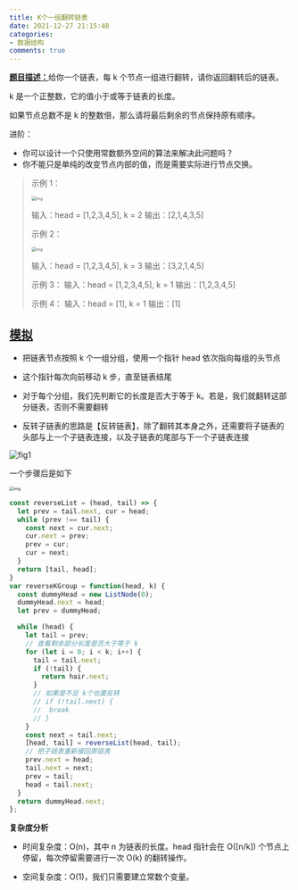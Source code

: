 ```yaml
---
title: K个一组翻转链表
date: 2021-12-27 21:15:48
categories:
- 数据结构
comments: true
---
```


[**题目描述：**](https://leetcode-cn.com/problems/reverse-nodes-in-k-group/)给你一个链表，每 k 个节点一组进行翻转，请你返回翻转后的链表。

k 是一个正整数，它的值小于或等于链表的长度。

如果节点总数不是 k 的整数倍，那么请将最后剩余的节点保持原有顺序。

<!-- more -->

进阶：

- 你可以设计一个只使用常数额外空间的算法来解决此问题吗？
- 你不能只是单纯的改变节点内部的值，而是需要实际进行节点交换。

> 示例 1：
>
> <img src="https://assets.leetcode.com/uploads/2020/10/03/reverse_ex1.jpg" alt="img" style="zoom:50%;" />
>
> 输入：head = [1,2,3,4,5], k = 2
> 输出：[2,1,4,3,5]
>
> 示例 2：
>
> <img src="https://assets.leetcode.com/uploads/2020/10/03/reverse_ex2.jpg" alt="img" style="zoom:50%;" />
>
> 输入：head = [1,2,3,4,5], k = 3
> 输出：[3,2,1,4,5]
>
> 示例 3：
> 输入：head = [1,2,3,4,5], k = 1
> 输出：[1,2,3,4,5]
>
> 示例 4：
> 输入：head = [1], k = 1
> 输出：[1]



## [模拟](https://leetcode-cn.com/problems/reverse-nodes-in-k-group/solution/k-ge-yi-zu-fan-zhuan-lian-biao-by-leetcode-solutio/)

- 把链表节点按照 k 个一组分组，使用一个指针 head 依次指向每组的头节点

- 这个指针每次向前移动 k 步，直至链表结尾

- 对于每个分组，我们先判断它的长度是否大于等于 k。若是，我们就翻转这部分链表，否则不需要翻转

- 反转子链表的思路是【反转链表】，除了翻转其本身之外，还需要将子链表的头部与上一个子链表连接，以及子链表的尾部与下一个子链表连接

![fig1](https://assets.leetcode-cn.com/solution-static/25/25_fig1.png)

一个步骤后是如下

<img src="https://assets.leetcode-cn.com/solution-static/25/9.PNG" alt="img" style="zoom:50%;" />

```js
const reverseList = (head, tail) => {
  let prev = tail.next, cur = head;
  while (prev !== tail) {
    const next = cur.next;
    cur.next = prev;
    prev = cur;
    cur = next;
  }
  return [tail, head];
}
var reverseKGroup = function(head, k) {
  const dummyHead = new ListNode(0);
  dummyHead.next = head;
  let prev = dummyHead;

  while (head) {
    let tail = prev;
    // 查看剩余部分长度是否大于等于 k
    for (let i = 0; i < k; i++) {
      tail = tail.next;
      if (!tail) {
        return hair.next;
      }
      // 如果是不足 k个也要反转
      // if (!tail.next) {
      //  break
      // }
    }
    const next = tail.next;
    [head, tail] = reverseList(head, tail);
    // 把子链表重新接回原链表
    prev.next = head;
    tail.next = next;
    prev = tail;
    head = tail.next;
  }
  return dummyHead.next;
};
```

**复杂度分析**

- 时间复杂度：O(n)，其中 n 为链表的长度。head 指针会在 O([n/k]) 个节点上停留，每次停留需要进行一次 O(k) 的翻转操作。

- 空间复杂度：O(1)，我们只需要建立常数个变量。

